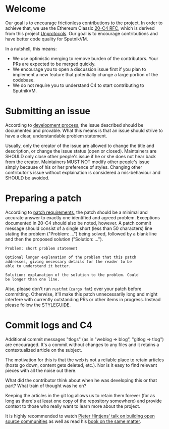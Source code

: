 # Welcome

Our goal is to encourage frictionless contributions to the project. In order to achieve that, we use the Ethereum Classic [20-C4 RFC](https://etcrfc.that.world/20-C4/), which is derived from this project [Unprotocols](https://rfc.unprotocols.org). Our goal is to encourage contributions and have better code quality for SputnikVM.

In a nutshell, this means:

* We use optimistic merging to remove burden of the contributors. Your PRs are expected to be merged quickly.
* We encourage you to open a discussion issue first if you plan to implement a new feature that potentially change a large portion of the codebase.
* We do not require you to understand C4 to start contributing to SputnikVM.

# Submitting an issue

According to [development process](https://etcrfc.that.world/20-C4#24-development-process), the issue described should be documented and provable. What this means is that an issue should strive to have a clear, understandable problem statement.

Usually, only the creator of the issue are allowed to change the title and description, or change the issue status (open or closed). Maintainers are SHOULD only close other people's issue if he or she does not hear back from the creator. Maintainers MUST NOT modify other people's issue simply because of his or her preference of styles. Changing other contributor's issue without explaination is considered a mis-behaviour and SHOULD be avoided.

# Preparing a patch

According to [patch requirements](https://etcrfc.that.world/20-C4#23-patch-requirements), the patch should be a minimal and accurate answer to exactly one identified and agreed problem. Exceptions documented in 20-C4 should also be noted, however. A patch commit message should consist of a single short (less than 50 characters) line stating the problem ("Problem: ...") being solved, followed by a blank line and then the proposed solution ("Solution: ...").

```
Problem: short problem statement

Optional longer explanation of the problem that this patch
addresses, giving necessary details for the reader to be
able to understand it better.

Solution: explanation of the solution to the problem. Could
be longer than one line.
```

Also, please don't run `rustfmt` (`cargo fmt`) over your patch before committing. Otherwise, it'll make this patch unnecessarily long and might interfere with currently outstanding PRs or other items in progress. Instead please follow the [STYLEGUIDE](GUIDE.md).

# Commit logs and C4

Additional commit messages "tlogs" (as in "weblog => blog", "gitlog => tlog") are encouraged. It's a commit without changes to any files and it retains a contextualized article on the subject.

The motivation for this is that the web is not a reliable place to retain articles (hosts go down, content gets deleted, etc.). Nor is it easy to find relevant pieces with all the noise out there.

What did the contributor think about when he was developing this or that part? What train of thought was he on?

Keeping the articles in the git log allows us to retain them forever (for as long as there's at least one copy of the repository somewhere) and provide context to those who really want to learn more about the project.

It is highly recommended to watch [Pieter Hintjens' talk on building open source communities](https://www.youtube.com/watch?v=uzxcILudFWM) as well as read his [book on the same matter](https://www.gitbook.com/book/hintjens/social-architecture/details).
